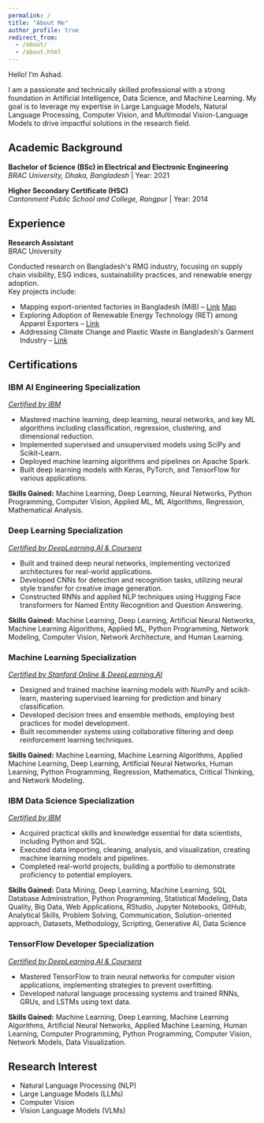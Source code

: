 ```yaml
---
permalink: /
title: "About Me"
author_profile: true
redirect_from: 
  - /about/
  - /about.html
---
```



Hello! I’m Ashad.

I am a passionate and technically skilled professional with a strong foundation in Artificial Intelligence, Data Science, and Machine Learning. My goal is to leverage my expertise in Large Language Models, Natural Language Processing, Computer Vision, and Multimodal Vision-Language Models to drive impactful solutions in the research field.

## **Academic Background**

**Bachelor of Science (BSc) in Electrical and Electronic Engineering**  
*BRAC University, Dhaka, Bangladesh* | Year: 2021    

**Higher Secondary Certificate (HSC)**  
*Cantonment Public School and College, Rangpur* | Year: 2014   

## **Experience**
**Research Assistant**  
BRAC University  

Conducted research on Bangladesh's RMG industry, focusing on supply chain visibility, ESG indices, sustainability practices, and renewable energy adoption.  
Key projects include:
- Mapping export-oriented factories in Bangladesh (MiB) – [Link](https://ced.bracu.ac.bd/mib-2/) [Map](https://mappedinbangladesh.org/)
- Exploring Adoption of Renewable Energy Technology (RET) among Apparel Exporters – [Link](https://ced.bracu.ac.bd/ret/)
- Addressing Climate Change and Plastic Waste in Bangladesh's Garment Industry – [Link](https://ced.bracu.ac.bd/accpw/)


## **Certifications**

### **IBM AI Engineering Specialization**  
*[Certified by IBM](https://coursera.org/share/9a5b062434cea27c048ca901536426b9)*  
- Mastered machine learning, deep learning, neural networks, and key ML algorithms including classification, regression, clustering, and dimensional reduction.
- Implemented supervised and unsupervised models using SciPy and Scikit-Learn.
- Deployed machine learning algorithms and pipelines on Apache Spark.
- Built deep learning models with Keras, PyTorch, and TensorFlow for various applications.

**Skills Gained:**
Machine Learning, Deep Learning, Neural Networks, Python Programming, Computer Vision, Applied ML, ML Algorithms, Regression, Mathematical Analysis.


### **Deep Learning Specialization**  
*[Certified by DeepLearning.AI & Coursera](https://www.coursera.org/account/accomplishments/specialization/JJ8ETJR5US5B)*  
- Built and trained deep neural networks, implementing vectorized architectures for real-world applications.
- Developed CNNs for detection and recognition tasks, utilizing neural style transfer for creative image generation.
- Constructed RNNs and applied NLP techniques using Hugging Face transformers for Named Entity Recognition and Question Answering.

**Skills Gained:**
Machine Learning, Deep Learning, Artificial Neural Networks, Machine Learning Algorithms, Applied ML, Python Programming, Network Modeling, Computer Vision, Network Architecture, and Human Learning.


### **Machine Learning Specialization**  
*[Certified by Stanford Online & DeepLearning.AI](https://www.coursera.org/account/accomplishments/specialization/2FKXQMMX6YBN)*  
- Designed and trained machine learning models with NumPy and scikit-learn, mastering supervised learning for prediction and binary classification.
- Developed decision trees and ensemble methods, employing best practices for model development.
- Built recommender systems using collaborative filtering and deep reinforcement learning techniques.

**Skills Gained:** 
Machine Learning, Machine Learning Algorithms, Applied Machine Learning, Deep Learning, Artificial Neural Networks, Human Learning, Python Programming, Regression, Mathematics, Critical Thinking, and Network Modeling.


### **IBM Data Science Specialization**  
*[Certified by IBM](https://www.coursera.org/account/accomplishments/specialization/4BUSHZZT4J94)*  
- Acquired practical skills and knowledge essential for data scientists, including Python and SQL.
- Executed data importing, cleaning, analysis, and visualization, creating machine learning models and pipelines.
- Completed real-world projects, building a portfolio to demonstrate proficiency to potential employers.

**Skills Gained:**
Data Mining, Deep Learning, Machine Learning, SQL Database Administration, Python Programming, Statistical Modeling, Data Quality, Big Data, Web Applications, RStudio, Jupyter Notebooks, GitHub, Analytical Skills, Problem Solving, Communication, Solution-oriented approach, Datasets, Methodology, Scripting, Generative AI, Data Science


### **TensorFlow Developer Specialization**  
*[Certified by DeepLearning.AI & Coursera](https://www.coursera.org/account/accomplishments/specialization/Z38CC8ZRVUBH)*  
- Mastered TensorFlow to train neural networks for computer vision applications, implementing strategies to prevent overfitting.
- Developed natural language processing systems and trained RNNs, GRUs, and LSTMs using text data.

**Skills Gained:**
Machine Learning, Deep Learning, Machine Learning Algorithms, Artificial Neural Networks, Applied Machine Learning, Human Learning, Computer Programming, Python Programming, Computer Vision, Network Models, Data Visualization.


## **Research Interest**
- Natural Language Processing (NLP)
- Large Language Models (LLMs)
- Computer Vision
- Vision Language Models (VLMs)
